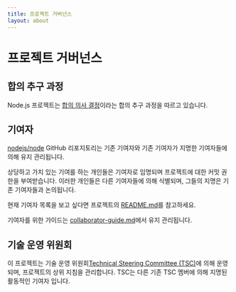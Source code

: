 ```yaml
---
title: 프로젝트 거버넌스
layout: about
---
```


# 프로젝트 거버넌스

## 합의 추구 과정

Node.js 프로젝트는 [합의 의사 결정](https://en.wikipedia.org/wiki/Consensus-seeking_decision-making)이라는 합의 추구 과정을 따르고 있습니다.

## 기여자

[nodejs/node](https://github.com/nodejs/node) GitHub 리포지토리는 기존 기여자와 기존 기여자가 지명한 기여자들에 의해 유지 관리됩니다.

상당하고 가치 있는 기여를 하는 개인들은 기여자로 임명되며 프로젝트에 대한 커밋 권한을 부여받습니다. 이러한 개인들은 다른 기여자들에 의해 식별되며, 그들의 지명은 기존 기여자들과 논의됩니다.

현재 기여자 목록을 보고 싶다면 프로젝트의 [README.md](https://github.com/nodejs/node/blob/main/README.md#current-project-team-members)를 참고하세요.

기여자를 위한 가이드는 [collaborator-guide.md](https://github.com/nodejs/node/blob/main/doc/contributing/collaborator-guide.md)에서 유지 관리됩니다.

## 기술 운영 위원회

이 프로젝트는 기술 운영 위원회[Technical Steering Committee (TSC)](https://github.com/nodejs/TSC/blob/main/TSC-Charter.md)에 의해 운영되며, 프로젝트의 상위 지침을 관리합니다. TSC는 다른 기존 TSC 멤버에 의해 지명된 활동적인 기여자 입니다.
